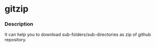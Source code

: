 # gitzip

### Description
It can help you to download sub-folders/sub-directories as zip of github repository.
